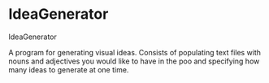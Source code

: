 # IdeaGenerator
IdeaGenerator

A program for generating visual ideas. Consists of populating text files with nouns and adjectives you would like to have in the poo and specifying how many ideas to generate at one time.